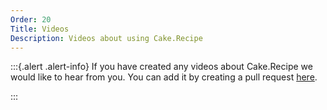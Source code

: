 ```yaml
---
Order: 20
Title: Videos
Description: Videos about using Cake.Recipe
---
```


:::{.alert .alert-info}
If you have created any videos about Cake.Recipe we would like to hear from you.
You can add it by creating a pull request [here](https://github.com/cake-contrib/Cake.Recipe/tree/develop/docs/input/docs/resources/videos.md).

:::
